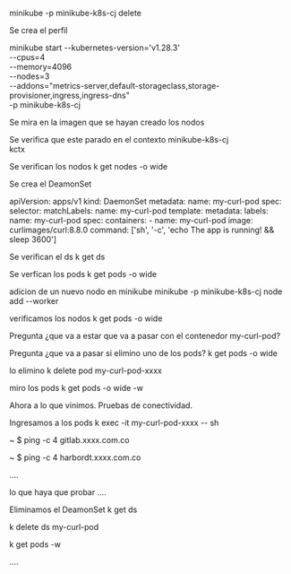minikube -p minikube-k8s-cj delete 

Se crea el perfil

minikube start --kubernetes-version='v1.28.3' \
    --cpus=4 \
    --memory=4096 \
    --nodes=3 \
    --addons="metrics-server,default-storageclass,storage-provisioner,ingress,ingress-dns" \
    -p minikube-k8s-cj
    
Se mira en la imagen que se hayan creado los nodos    

Se verifica que este parado en el contexto minikube-k8s-cj    
kctx

Se verifican los nodos 
k  get nodes -o wide

Se crea el DeamonSet

apiVersion: apps/v1
kind: DaemonSet
metadata:
  name: my-curl-pod
spec:
  selector:
    matchLabels:
      name: my-curl-pod
  template:
    metadata:
      labels:
        name: my-curl-pod
    spec:
      containers:
        - name: my-curl-pod
          image: curlimages/curl:8.8.0
          command: ['sh', '-c', 'echo The app is running! && sleep 3600']
          
Se verifican el ds
k get ds

Se verfican los pods
k get pods -o wide

adicion de un nuevo nodo en minikube
minikube -p minikube-k8s-cj node add --worker

verificamos los nodos
k get pods -o wide


Pregunta ¿que va a estar que va a pasar con el contenedor my-curl-pod?

Pregunta ¿que va a pasar si elimino uno de los pods?
k get pods -o wide

lo elimino
k delete pod my-curl-pod-xxxx

miro los pods
k get pods -o wide -w 

Ahora a lo que vinimos. Pruebas de conectividad.

Ingresamos a los pods
k exec -it my-curl-pod-xxxx -- sh

~ $ ping -c 4 gitlab.xxxx.com.co

~ $ ping -c 4 harbordt.xxxx.com.co

....

lo que haya que probar
....

Eliminamos el DeamonSet
k get ds

k delete ds my-curl-pod

k get pods -w

....

